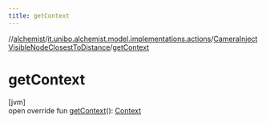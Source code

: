 ```yaml
---
title: getContext
---
```

//[alchemist](../../../index.html)/[it.unibo.alchemist.model.implementations.actions](../index.html)/[CameraInjectVisibleNodeClosestToDistance](index.html)/[getContext](get-context.html)



# getContext



[jvm]\
open override fun [getContext](get-context.html)(): [Context](../../it.unibo.alchemist.model.interfaces/-context/index.html)




